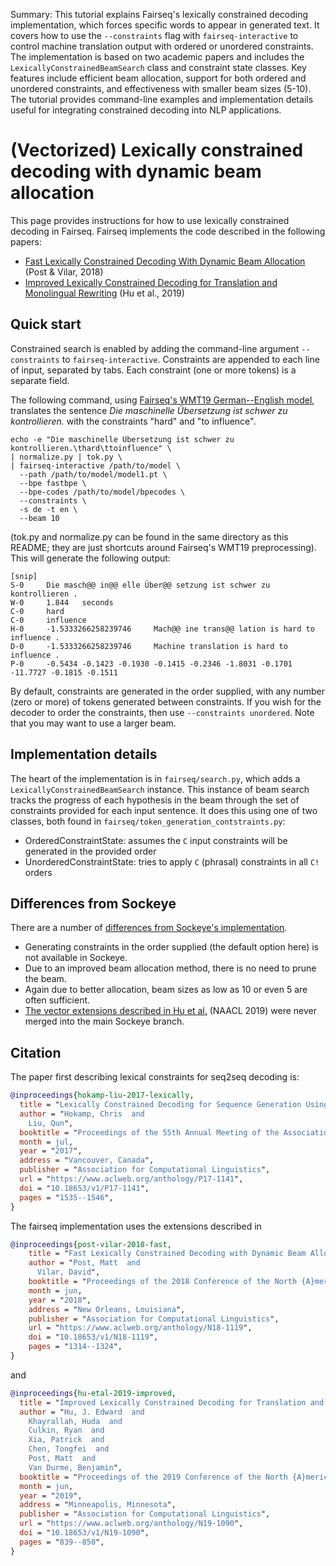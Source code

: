 Summary: This tutorial explains Fairseq's lexically constrained decoding implementation, which forces specific words to appear in generated text. It covers how to use the `--constraints` flag with `fairseq-interactive` to control machine translation output with ordered or unordered constraints. The implementation is based on two academic papers and includes the `LexicallyConstrainedBeamSearch` class and constraint state classes. Key features include efficient beam allocation, support for both ordered and unordered constraints, and effectiveness with smaller beam sizes (5-10). The tutorial provides command-line examples and implementation details useful for integrating constrained decoding into NLP applications.

# (Vectorized) Lexically constrained decoding with dynamic beam allocation

This page provides instructions for how to use lexically constrained decoding in Fairseq.
Fairseq implements the code described in the following papers:

* [Fast Lexically Constrained Decoding With Dynamic Beam Allocation](https://www.aclweb.org/anthology/N18-1119/) (Post & Vilar, 2018)
* [Improved Lexically Constrained Decoding for Translation and Monolingual Rewriting](https://www.aclweb.org/anthology/N19-1090/) (Hu et al., 2019)

## Quick start

Constrained search is enabled by adding the command-line argument `--constraints` to `fairseq-interactive`.
Constraints are appended to each line of input, separated by tabs. Each constraint (one or more tokens)
is a separate field.

The following command, using [Fairseq's WMT19 German--English model](https://github.com/pytorch/fairseq/blob/main/examples/wmt19/README.md),
translates the sentence *Die maschinelle Übersetzung ist schwer zu kontrollieren.* with the constraints
"hard" and "to influence".

    echo -e "Die maschinelle Übersetzung ist schwer zu kontrollieren.\thard\ttoinfluence" \
    | normalize.py | tok.py \
    | fairseq-interactive /path/to/model \
      --path /path/to/model/model1.pt \
      --bpe fastbpe \
      --bpe-codes /path/to/model/bpecodes \
      --constraints \
      -s de -t en \
      --beam 10

(tok.py and normalize.py can be found in the same directory as this README; they are just shortcuts around Fairseq's WMT19 preprocessing).
This will generate the following output:

    [snip]
    S-0     Die masch@@ in@@ elle Über@@ setzung ist schwer zu kontrollieren .
    W-0     1.844   seconds
    C-0     hard
    C-0     influence
    H-0     -1.5333266258239746     Mach@@ ine trans@@ lation is hard to influence .
    D-0     -1.5333266258239746     Machine translation is hard to influence .
    P-0     -0.5434 -0.1423 -0.1930 -0.1415 -0.2346 -1.8031 -0.1701 -11.7727 -0.1815 -0.1511

By default, constraints are generated in the order supplied, with any number (zero or more) of tokens generated
between constraints. If you wish for the decoder to order the constraints, then use `--constraints unordered`.
Note that you may want to use a larger beam.

## Implementation details

The heart of the implementation is in `fairseq/search.py`, which adds a `LexicallyConstrainedBeamSearch` instance.
This instance of beam search tracks the progress of each hypothesis in the beam through the set of constraints
provided for each input sentence. It does this using one of two classes, both found in `fairseq/token_generation_contstraints.py`:

* OrderedConstraintState: assumes the `C` input constraints will be generated in the provided order
* UnorderedConstraintState: tries to apply `C` (phrasal) constraints in all `C!` orders

## Differences from Sockeye

There are a number of [differences from Sockeye's implementation](https://awslabs.github.io/sockeye/inference.html#lexical-constraints).

* Generating constraints in the order supplied (the default option here) is not available in Sockeye.
* Due to an improved beam allocation method, there is no need to prune the beam.
* Again due to better allocation, beam sizes as low as 10 or even 5 are often sufficient.
* [The vector extensions described in Hu et al.](https://github.com/edwardjhu/sockeye/tree/trie_constraints) (NAACL 2019) were never merged
  into the main Sockeye branch.

## Citation

The paper first describing lexical constraints for seq2seq decoding is:

```bibtex
@inproceedings{hokamp-liu-2017-lexically,
  title = "Lexically Constrained Decoding for Sequence Generation Using Grid Beam Search",
  author = "Hokamp, Chris  and
    Liu, Qun",
  booktitle = "Proceedings of the 55th Annual Meeting of the Association for Computational Linguistics (Volume 1: Long Papers)",
  month = jul,
  year = "2017",
  address = "Vancouver, Canada",
  publisher = "Association for Computational Linguistics",
  url = "https://www.aclweb.org/anthology/P17-1141",
  doi = "10.18653/v1/P17-1141",
  pages = "1535--1546",
}
```

The fairseq implementation uses the extensions described in

```bibtex
@inproceedings{post-vilar-2018-fast,
    title = "Fast Lexically Constrained Decoding with Dynamic Beam Allocation for Neural Machine Translation",
    author = "Post, Matt  and
      Vilar, David",
    booktitle = "Proceedings of the 2018 Conference of the North {A}merican Chapter of the Association for Computational Linguistics: Human Language Technologies, Volume 1 (Long Papers)",
    month = jun,
    year = "2018",
    address = "New Orleans, Louisiana",
    publisher = "Association for Computational Linguistics",
    url = "https://www.aclweb.org/anthology/N18-1119",
    doi = "10.18653/v1/N18-1119",
    pages = "1314--1324",
}
```

and

```bibtex
@inproceedings{hu-etal-2019-improved,
  title = "Improved Lexically Constrained Decoding for Translation and Monolingual Rewriting",
  author = "Hu, J. Edward  and
    Khayrallah, Huda  and
    Culkin, Ryan  and
    Xia, Patrick  and
    Chen, Tongfei  and
    Post, Matt  and
    Van Durme, Benjamin",
  booktitle = "Proceedings of the 2019 Conference of the North {A}merican Chapter of the Association for Computational Linguistics: Human Language Technologies, Volume 1 (Long and Short Papers)",
  month = jun,
  year = "2019",
  address = "Minneapolis, Minnesota",
  publisher = "Association for Computational Linguistics",
  url = "https://www.aclweb.org/anthology/N19-1090",
  doi = "10.18653/v1/N19-1090",
  pages = "839--850",
}
```
